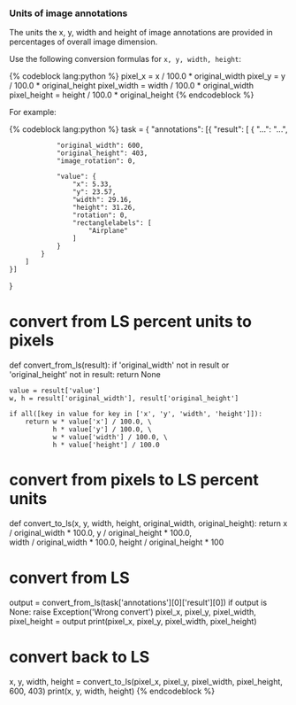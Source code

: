 ### Units of image annotations

The units the x, y, width and height of image annotations are provided in percentages of overall image dimension. 

Use the following conversion formulas for `x, y, width, height`:

{% codeblock lang:python %}
pixel_x = x / 100.0 * original_width
pixel_y = y / 100.0 * original_height
pixel_width = width / 100.0 * original_width
pixel_height = height / 100.0 * original_height
{% endcodeblock %}

For example: 

{% codeblock lang:python %}
task = {
    "annotations": [{
        "result": [
            {
                "...": "...",

                "original_width": 600,
                "original_height": 403,
                "image_rotation": 0,

                "value": {
                    "x": 5.33,
                    "y": 23.57,
                    "width": 29.16,
                    "height": 31.26,
                    "rotation": 0,
                    "rectanglelabels": [
                        "Airplane"
                    ]
                }
            }
        ]
    }]
}

# convert from LS percent units to pixels 
def convert_from_ls(result):
    if 'original_width' not in result or 'original_height' not in result:
        return None

    value = result['value']
    w, h = result['original_width'], result['original_height']

    if all([key in value for key in ['x', 'y', 'width', 'height']]):
        return w * value['x'] / 100.0, \
               h * value['y'] / 100.0, \
               w * value['width'] / 100.0, \
               h * value['height'] / 100.0

# convert from pixels to LS percent units 
def convert_to_ls(x, y, width, height, original_width, original_height):
    return x / original_width * 100.0, y / original_height * 100.0, \
           width / original_width * 100.0, height / original_height * 100


# convert from LS
output = convert_from_ls(task['annotations'][0]['result'][0])
if output is None:
    raise Exception('Wrong convert') 
pixel_x, pixel_y, pixel_width, pixel_height = output
print(pixel_x, pixel_y, pixel_width, pixel_height)

# convert back to LS 
x, y, width, height = convert_to_ls(pixel_x, pixel_y, pixel_width, pixel_height, 600, 403)
print(x, y, width, height)
{% endcodeblock %}
